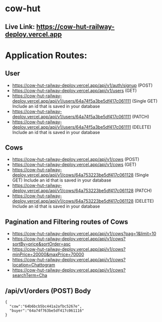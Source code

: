# cow-hut


## Live Link: https://cow-hut-railway-deploy.vercel.app

# Application Routes:

## User
* https://cow-hut-railway-deploy.vercel.app/api/v1/auth/signup (POST)
* https://cow-hut-railway-deploy.vercel.app/api/v1/users (GET)
* https://cow-hut-railway-deploy.vercel.app/api/v1/users/64a74f5a3be5df417c061111 (Single GET) Include an id that is saved in your database
* https://cow-hut-railway-deploy.vercel.app/api/v1/users/64a74f5a3be5df417c061111 (PATCH)
* https://cow-hut-railway-deploy.vercel.app/api/v1/users/64a74f5a3be5df417c061111 (DELETE) Include an id that is saved in your database

## Cows

* https://cow-hut-railway-deploy.vercel.app/api/v1/cows (POST)
* https://cow-hut-railway-deploy.vercel.app/api/v1/cows (GET)
* https://cow-hut-railway-deploy.vercel.app/api/v1/cows/64a753223be5df417c061128 (Single GET) Include an id that is saved in your database
* https://cow-hut-railway-deploy.vercel.app/api/v1/cows/64a753223be5df417c061128 (PATCH)
* https://cow-hut-railway-deploy.vercel.app/api/v1/cows/64a753223be5df417c061128 (DELETE) Include an id that is saved in your database

## Pagination and Filtering routes of Cows

* https://cow-hut-railway-deploy.vercel.app/api/v1/cows?pag=1&limit=10
* https://cow-hut-railway-deploy.vercel.app/api/v1/cows?sortBy=price&sortOrder=asc
* https://cow-hut-railway-deploy.vercel.app/api/v1/cows?minPrice=20000&maxPrice=70000
* https://cow-hut-railway-deploy.vercel.app/api/v1/cows?location=Chattogram
* https://cow-hut-railway-deploy.vercel.app/api/v1/cows?searchTerm=Cha

##  /api/v1/orders (POST) Body

```
{
  "cow":"64b6bcb5bc441a2afbc5267e", 
  "buyer":"64a74f763be5df417c061116"
}
```
